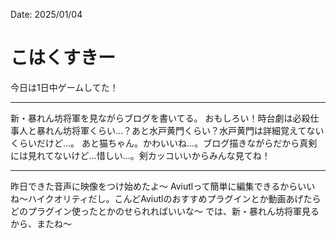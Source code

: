 Date: 2025/01/04
# こはくすきー
今日は1日中ゲームしてた！

----

新・暴れん坊将軍を見ながらブログを書いてる。
おもしろい！時台劇は必殺仕事人と暴れん坊将軍くらい…？あと水戸黄門くらい？水戸黄門は詳細覚えてないくらいだけど…。
あと猫ちゃん。かわいいね…。ブログ描きながらだから真剣には見れてないけど…惜しい…。剣カッコいいからみんな見てね！

----

昨日できた音声に映像をつけ始めたよ〜
Aviutlって簡単に編集できるからいいね〜ハイクオリティだし。こんどAviutlのおすすめプラグインとか動画あげたらどのプラグイン使ったとかのせられればいいな〜
では、新・暴れん坊将軍見るから、またね〜